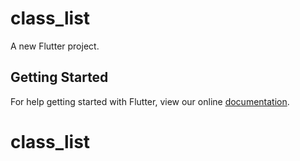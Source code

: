 # class_list

A new Flutter project.

## Getting Started

For help getting started with Flutter, view our online
[documentation](https://flutter.io/).
# class_list
